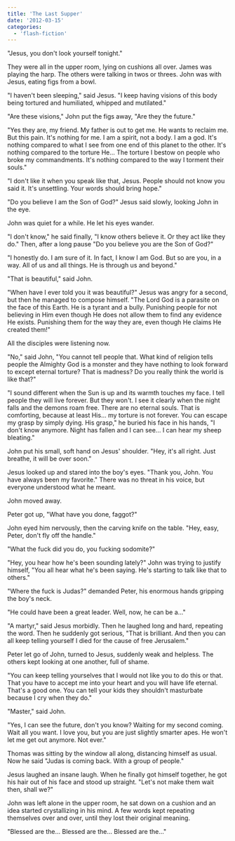 ```yaml
---
title: 'The Last Supper'
date: '2012-03-15'
categories:
  - 'flash-fiction'
---
```


"Jesus, you don't look yourself tonight."

They were all in the upper room, lying on cushions all over. James was playing
the harp. The others were talking in twos or threes. John was with Jesus, eating
figs from a bowl.

<!-- truncate -->

"I haven't been sleeping," said Jesus. "I keep having visions of this body being
tortured and humiliated, whipped and mutilated."

"Are these visions," John put the figs away, "Are they the future."

"Yes they are, my friend. My father is out to get me. He wants to reclaim me.
But this pain. It's nothing for me. I am a spirit, not a body. I am a god. It's
nothing compared to what I see from one end of this planet to the other. It's
nothing compared to the torture He... The torture I bestow on people who broke
my commandments. It's nothing compared to the way I torment their souls."

"I don't like it when you speak like that, Jesus. People should not know you
said it. It's unsettling. Your words should bring hope."

"Do you believe I am the Son of God?" Jesus said slowly, looking John in the
eye.

John was quiet for a while. He let his eyes wander.

"I don't know," he said finally, "I know others believe it. Or they act like
they do." Then, after a long pause "Do you believe you are the Son of God?"

"I honestly do. I am sure of it. In fact, I know I am God. But so are you, in a
way. All of us and all things. He is through us and beyond."

"That is beautiful," said John.

"When have I ever told you it was beautiful?" Jesus was angry for a second, but
then he managed to compose himself. "The Lord God is a parasite on the face of
this Earth. He is a tyrant and a bully. Punishing people for not believing in
Him even though He does not allow them to find any evidence He exists. Punishing
them for the way they are, even though He claims He created them!"

All the disciples were listening now.

"No," said John, "You cannot tell people that. What kind of religion tells
people the Almighty God is a monster and they have nothing to look forward to
except eternal torture? That is madness? Do you really think the world is like
that?"

"I sound different when the Sun is up and its warmth touches my face. I tell
people they will live forever. But they won't. I see it clearly when the night
falls and the demons roam free. There are no eternal souls. That is comforting,
because at least His... my torture is not forever. You can escape my grasp by
simply dying. His grasp," he buried his face in his hands, "I don't know
anymore. Night has fallen and I can see... I can hear my sheep bleating."

John put his small, soft hand on Jesus' shoulder. "Hey, it's all right. Just
breathe, it will be over soon."

Jesus looked up and stared into the boy's eyes. "Thank you, John. You have
always been my favorite." There was no threat in his voice, but everyone
understood what he meant.

John moved away.

Peter got up, "What have you done, faggot?"

John eyed him nervously, then the carving knife on the table. "Hey, easy, Peter,
don't fly off the handle."

"What the fuck did you do, you fucking sodomite?"

"Hey, you hear how he's been sounding lately?" John was trying to justify
himself, "You all hear what he's been saying. He's starting to talk like that to
others."

"Where the fuck is Judas?" demanded Peter, his enormous hands gripping the boy's
neck.

"He could have been a great leader. Well, now, he can be a..."

"A martyr," said Jesus morbidly. Then he laughed long and hard, repeating the
word. Then he suddenly got serious, "That is brilliant. And then you can all
keep telling yourself I died for the cause of free Jerusalem."

Peter let go of John, turned to Jesus, suddenly weak and helpless. The others
kept looking at one another, full of shame.

"You can keep telling yourselves that I would not like you to do this or that.
That you have to accept me into your heart and you will have life eternal.
That's a good one. You can tell your kids they shouldn't masturbate because I
cry when they do."

"Master," said John.

"Yes, I can see the future, don't you know? Waiting for my second coming. Wait
all you want. I love you, but you are just slightly smarter apes. He won't let
me get out anymore. Not ever."

Thomas was sitting by the window all along, distancing himself as usual. Now he
said "Judas is coming back. With a group of people."

Jesus laughed an insane laugh. When he finally got himself together, he got his
hair out of his face and stood up straight. "Let's not make them wait then,
shall we?"

John was left alone in the upper room, he sat down on a cushion and an idea
started crystallizing in his mind. A few words kept repeating themselves over
and over, until they lost their original meaning.

"Blessed are the... Blessed are the... Blessed are the..."
